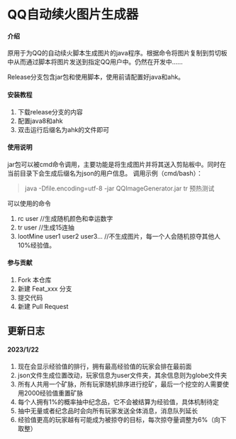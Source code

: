 # QQ自动续火图片生成器

#### 介绍

原用于为QQ的自动续火脚本生成图片的java程序。根据命令将图片复制到剪切板中从而通过脚本将图片发送到指定QQ用户中。仍然在开发中……

Release分支包含jar包和使用脚本，使用前请配置好java和ahk。

#### 安装教程

1. 下载release分支的内容
2. 配置java8和ahk
3. 双击运行后缀名为ahk的文件即可

#### 使用说明

jar包可以被cmd命令调用，主要功能是将生成图片并将其送入剪贴板中。同时在当前目录下会生成后缀名为json的用户信息。
调用示例（cmd/bash）：
> java -Dfile.encoding=utf-8 -jar QQImageGenerator.jar tr 预热测试

可以使用的命令

1. rc user //生成随机颜色和幸运数字
2. tr user //生成15连抽
3. lootMine user1 user2 user3... //不生成图片，每一个人会随机掠夺其他人10%经验值。

#### 参与贡献

1. Fork 本仓库
2. 新建 Feat_xxx 分支
3. 提交代码
4. 新建 Pull Request

## 更新日志

#### 2023/1/22

1. 现在会显示经验值的排行，拥有最高经验值的玩家会排在最前面
2. json文件生成位置改动，玩家信息为user文件夹，其余信息则为globe文件夹
3. 所有人共用一个矿脉，所有玩家随机排序进行挖矿，最后一个挖空的人需要使用2000经验值重置矿脉
4. 每个人拥有1%的概率抽中纪念品，它不会被结算为经验值，具体机制待定
5. 抽中无量或者纪念品时会向所有玩家发送全体消息，消息队列延长
6. 经验值更高的玩家越有可能成为被掠夺的目标，每次掠夺量调整为6%（向下取整）

